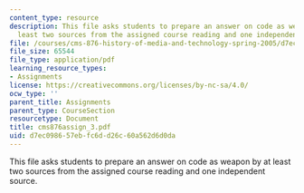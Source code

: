 ```yaml
---
content_type: resource
description: This file asks students to prepare an answer on code as weapon by at
  least two sources from the assigned course reading and one independent source.
file: /courses/cms-876-history-of-media-and-technology-spring-2005/d7ec098657ebfc6dd26c60a562d6d0da_cms876assign_3.pdf
file_size: 65544
file_type: application/pdf
learning_resource_types:
- Assignments
license: https://creativecommons.org/licenses/by-nc-sa/4.0/
ocw_type: ''
parent_title: Assignments
parent_type: CourseSection
resourcetype: Document
title: cms876assign_3.pdf
uid: d7ec0986-57eb-fc6d-d26c-60a562d6d0da
---
```

This file asks students to prepare an answer on code as weapon by at least two sources from the assigned course reading and one independent source.
